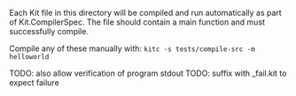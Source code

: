 Each Kit file in this directory will be compiled and run automatically as part of Kit.CompilerSpec. The file should contain a main function and must successfully compile.

Compile any of these manually with: `kitc -s tests/compile-src -m helloworld`

TODO: also allow verification of program stdout
TODO: suffix with _fail.kit to expect failure
